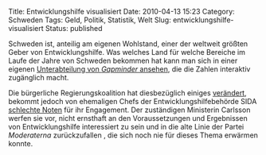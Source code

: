 Title: Entwicklungshilfe visualisiert
Date: 2010-04-13 15:23
Category: Schweden
Tags: Geld, Politik, Statistik, Welt
Slug: entwicklungshilfe-visualisiert
Status: published

Schweden ist, anteilig am eigenen Wohlstand, einer der weltweit größten
Geber von Entwicklungshilfe. Was welches Land für welche Bereiche im
Laufe der Jahre von Schweden bekommen hat kann man sich in einer eigenen
[Unterabteilung von *Gapminder*
ansehen](http://www.gapminder.org/labs/visualizing-swedish-aid-data/),
die die Zahlen interaktiv zugänglich macht.

Die bürgerliche Regierungskoalition hat diesbezüglich einiges
[verändert](http://www.fiket.de/2007/08/28/schwedische-entwicklungshilfe/),
bekommt jedoch von ehemaligen Chefs der Entwicklungshilfebehörde SIDA
[schlechte
Noten](http://www.dn.se/debatt/sverige-maste-aterta-sin-roll-som-bistandsnation-1.1072048)
für ihr Engagement. Der zuständigen Ministerin Carlsson werfen sie vor,
nicht ernsthaft an den Voraussetzungen und Ergebnissen von
Entwicklungshilfe interessiert zu sein und in die alte Linie der Partei
*Moderaterna* zurückzufallen , die sich noch nie für dieses Thema
erwärmen konnte.

